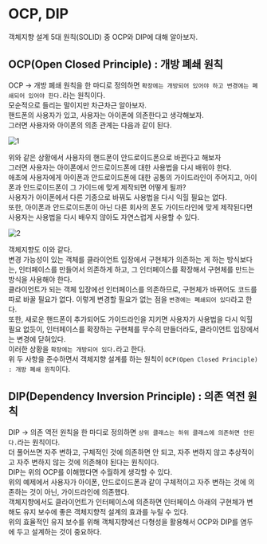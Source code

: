 # OCP, DIP

객체지향 설계 5대 원칙(SOLID) 중 OCP와 DIP에 대해 알아보자.<br>

## OCP(Open Closed Principle) : 개방 폐쇄 원칙

OCP -> 개방 폐쇄 원칙을 한 마디로 정의하면 `확장에는 개방되어 있어야 하고 변경에는 폐쇄되어 있어야 한다.`라는 원칙이다.<br>
모순적으로 들리는 말이지만 차근차근 알아보자.<br>
핸드폰의 사용자가 있고, 사용자는 아이폰에 의존한다고 생각해보자.<br>
그러면 사용자와 아이폰의 의존 관계는 다음과 같이 된다.<br>

![1](/200924-1.png)<br>

위와 같은 상황에서 사용자의 핸드폰이 안드로이드폰으로 바뀐다고 해보자<br>
그러면 사용자는 아이폰에서 안드로이드폰에 대한 사용법을 다시 배워야 한다.<br>
애초에 사용자에게 아이폰과 안드로이드폰에 대한 공통의 가이드라인이 주어지고, 아이폰과 안드로이드폰이 그 가이드에 맞게 제작되면 어떻게 될까?<br>
사용자가 아이폰에서 다른 기종으로 바꿔도 사용법을 다시 익힐 필요는 없다.<br>
또한, 아이폰과 안드로이드폰이 아닌 다른 회사의 폰도 가이드라인에 맞게 제작된다면 사용자는 사용법을 다시 배우지 않아도 자연스럽게 사용할 수 있다.<br>

![2](/200924-2.png)<br>

객체지향도 이와 같다.<br>
변경 가능성이 있는 객체를 클라이언트 입장에서 구현체가 의존하는 게 하는 방식보다는, 인터페이스를 만들어서 의존하게 하고, 그 인터페이스를 확장해서 구현체를 만드는 방식을 사용해야 한다.<br>
클라이언트가 되는 객체 입장에선 인터페이스를 의존하므로, 구현체가 바뀌어도 코드를 따로 바꿀 필요가 없다.
이렇게 변경할 필요가 없는 점을 `변경에는 폐쇄되어 있다`라고 한다.<br>
또한, 새로운 핸드폰이 추가되어도 가이드라인을 지키면 사용자가 사용법을 다시 익힐 필요 없듯이, 인터페이스를 확장하는 구현체를 무수히 만들더라도, 클라이언트 입장에서는 변경에 닫혀있다.<br>
이러한 상황을 `확장에는 개방되어 있다.`라고 한다.<br>
위 두 사항을 준수하면서 객체지향 설계를 하는 원칙이 `OCP(Open Closed Principle) : 개방 폐쇄 원칙`이다.<br>

## DIP(Dependency Inversion Principle) : 의존 역전 원칙

DIP -> 의존 역전 원칙을 한 마디로 정의하면 `상위 클래스는 하위 클래스에 의존하면 안된다.`라는 원칙이다.<br>
더 풀어쓰면 자주 변하고, 구체적인 것에 의존하면 안 되고, 자주 변하지 않고 추상적이고 자주 변하지 않는 것에 의존해야 된다는 원칙이다.<br>
DIP는 위의 OCP를 이해했다면 수월하게 생각할 수 있다.<br>
위의 예제에서 사용자가 아이폰, 안드로이드폰과 같이 구체적이고 자주 변하는 것에 의존하는 것이 아닌, 가이드라인에 의존했다.<br>
객체지향에서도 클라이언트가 인터페이스에 의존하면 인터페이스 아래의 구현체가 변해도 유지 보수에 좋은 객체지향적 설계의 효과를 누릴 수 있다.<br>
위의 효율적인 유지 보수를 위해 객체지향에선 다형성을 활용해서 OCP와 DIP를 염두에 두고 설계하는 것이 중요하다.<br>
